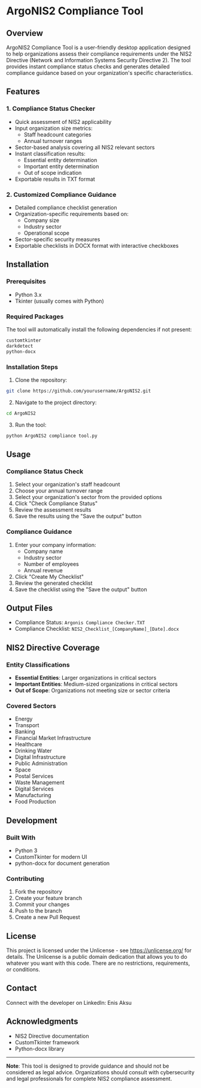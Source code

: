 # ArgoNIS2 Compliance Tool

## Overview
ArgoNIS2 Compliance Tool is a user-friendly desktop application designed to help organizations assess their compliance requirements under the NIS2 Directive (Network and Information Systems Security Directive 2). The tool provides instant compliance status checks and generates detailed compliance guidance based on your organization's specific characteristics.

## Features

### 1. Compliance Status Checker
- Quick assessment of NIS2 applicability
- Input organization size metrics:
  - Staff headcount categories
  - Annual turnover ranges
- Sector-based analysis covering all NIS2 relevant sectors
- Instant classification results:
  - Essential entity determination
  - Important entity determination
  - Out of scope indication
- Exportable results in TXT format

### 2. Customized Compliance Guidance
- Detailed compliance checklist generation
- Organization-specific requirements based on:
  - Company size
  - Industry sector
  - Operational scope
- Sector-specific security measures
- Exportable checklists in DOCX format with interactive checkboxes

## Installation

### Prerequisites
- Python 3.x
- Tkinter (usually comes with Python)

### Required Packages
The tool will automatically install the following dependencies if not present:
```bash
customtkinter
darkdetect
python-docx
```

### Installation Steps
1. Clone the repository:
```bash
git clone https://github.com/yourusername/ArgoNIS2.git
```

2. Navigate to the project directory:
```bash
cd ArgoNIS2
```

3. Run the tool:
```bash
python ArgoNIS2 compliance tool.py
```

## Usage

### Compliance Status Check
1. Select your organization's staff headcount
2. Choose your annual turnover range
3. Select your organization's sector from the provided options
4. Click "Check Compliance Status"
5. Review the assessment results
6. Save the results using the "Save the output" button

### Compliance Guidance
1. Enter your company information:
   - Company name
   - Industry sector
   - Number of employees
   - Annual revenue
2. Click "Create My Checklist"
3. Review the generated checklist
4. Save the checklist using the "Save the output" button

## Output Files
- Compliance Status: `Argonis Compliance Checker.TXT`
- Compliance Checklist: `NIS2_Checklist_[CompanyName]_[Date].docx`

## NIS2 Directive Coverage

### Entity Classifications
- **Essential Entities**: Larger organizations in critical sectors
- **Important Entities**: Medium-sized organizations in critical sectors
- **Out of Scope**: Organizations not meeting size or sector criteria

### Covered Sectors
- Energy
- Transport
- Banking
- Financial Market Infrastructure
- Healthcare
- Drinking Water
- Digital Infrastructure
- Public Administration
- Space
- Postal Services
- Waste Management
- Digital Services
- Manufacturing
- Food Production

## Development

### Built With
- Python 3
- CustomTkinter for modern UI
- python-docx for document generation

### Contributing
1. Fork the repository
2. Create your feature branch
3. Commit your changes
4. Push to the branch
5. Create a new Pull Request

## License
This project is licensed under the Unlicense - see https://unlicense.org/ for details.
The Unlicense is a public domain dedication that allows you to do whatever you want with this code. There are no restrictions, requirements, or conditions.


## Contact
Connect with the developer on LinkedIn:
Enis Aksu

## Acknowledgments
- NIS2 Directive documentation
- CustomTkinter framework
- Python-docx library

---
**Note**: This tool is designed to provide guidance and should not be considered as legal advice. Organizations should consult with cybersecurity and legal professionals for complete NIS2 compliance assessment.

